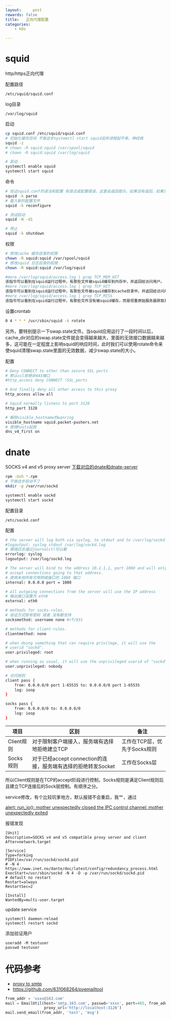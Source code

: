 ```yaml
---
layout:     post
rewards: false
title:   正向代理配置
categories:
    - k8s

---
```


# squid

http/https正向代理

配置路径

```
/etc/squid/squid.conf
```

log目录

```
/var/log/squid
```

启动

```sh
cp squid.conf /etc/squid/squid.conf
# 初始化缓存空间 不做这步systemctl start squid监听进程起不来，神经病
squid -z
# chown -R squid:squid /var/spool/squid
# chown -R squid:squid /var/log/squid

# 启动
systemctl enable squid
systemctl start squid
```

命令

```sh
# 验证squid.conf的语法和配置 有语法或配置错误，这里会返回提示。如果没有返回，如果没有返回则启动成功
squid -k parse
# 载入新的配置文件
squid -k reconfigure

# 测试启动
squid -N -d1

# 停止
squid -k shutdown
```

权限

```sh
# 修改cache 缓存目录的权限
chown -R squid:squid /var/spool/squid
# 修改squid 日志目录的权限
chown -R squid:squid /var/log/squid

#more /var/log/squid/access.log | grep TCP_MEM_HIT    
该指令可以看到在squid运行过程中，有那些文件被squid缓存到内存中，并返回给访问用户。    
#more /var/log/squid/access.log | grep TCP_HIT    
该指令可以看到在squid运行过程中，有那些文件被squid缓存到cache目录中，并返回给访问用户。    
#more /var/log/squid/access.log | grep TCP_MISS    
该指令可以看到在squid运行过程中，有那些文件没有被squid缓存，而是现重原始服务器获取并返回给访问用户。

```

设置crontab

```sh
0 4 * * * /usr/sbin/squid -k rotate
```

另外，要特别提示一下swap.state文件。当squid应用运行了一段时间以后，cache_dir对应的swap.state文件就会变得越来越大，里面的无效接口数据越来越多，这可能在一定程度上影响squid的响应时间，此时我们可以使用rotate命令来使squid清理swap.state里面的无效数据，减少swap.state的大小。



配置

```sh
# Deny CONNECT to other than secure SSL ports
# 默认ssl拒绝非443端口
#http_access deny CONNECT !SSL_ports

# And finally deny all other access to this proxy
http_access allow all

# Squid normally listens to port 3128
http_port 3128

# 解除visible_hostname的wanring
visible_hostname squid.packet-pushers.net
# 使得hosts起效
dns_v4_first on
```

# dnate

SOCKS v4 and v5 proxy server [下载对应的dnate和dnate-server](https://pkgs.org/search/?q=dante)

```sh
rpm -Uvh *.rpm
# 不做这步启动不了
mkdir -p /var/run/sockd

systemctl enable sockd
systemctl start sockd
```

配置目录

```
/etc/sockd.conf
```



配置

```sh
# the server will log both via syslog, to stdout and to /var/log/sockd.log
#logoutput: syslog stdout /var/log/sockd.log
# 报错日志通过journalctl可以看
errorlog: syslog
logoutput: /var/log/sockd.log

# The server will bind to the address 10.1.1.1, port 1080 and will only
# accept connections going to that address.
# 使用本地所有可用网络接口的 1080 端口
internal: 0.0.0.0 port = 1080

# all outgoing connections from the server will use the IP address
# 输出接口设置为 eth0
external: eth0

# methods for socks-rules.
# 验证方式账号密码 或者 没有都支持
socksmethod: username none #rfc931

# methods for client-rules.
clientmethod: none

# when doing something that can require privilege, it will use the
# userid "sockd".
user.privileged: root

# when running as usual, it will use the unprivileged userid of "sockd".
user.unprivileged: nobody

# 访问规则
client pass {
    from: 0.0.0.0/0 port 1-65535 to: 0.0.0.0/0 port 1-65535
    log: ioop
}

socks pass {
    from: 0.0.0.0/0 to: 0.0.0.0/0
    log: ioop
}
```

| 项目       | 区别                                                         | 备注                         |
| ---------- | ------------------------------------------------------------ | ---------------------------- |
| Client规则 | 对于限制客户端接入，服务端有选择地拒绝建立TCP                | 工作在TCP层，优先于Socks规则 |
| Socks规则  | 对于已经accept connection的连接，服务端有选择的拒绝转发Socket | 工作在Socks层                |

所以Client规则是在TCP的accept阶段进行控制，Socks规则是满足Client规则后且建立TCP连接后的Sock层控制。有顺序之分。



service修改，有个比较坑爹地方，默认报错不会重启，我艹，通过

[alert: run_io(): mother unexpectedly closed the IPC control channel: mother unexpectedly exited](https://www.inet.no/dante/doc/latest/config/redundancy_process.html)


报错发现



```shell
[Unit]
Description=SOCKS v4 and v5 compatible proxy server and client
After=network.target

[Service]
Type=forking
PIDFile=/var/run/sockd/sockd.pid
# -N 4 https://www.inet.no/dante/doc/latest/config/redundancy_process.html
ExecStart=/usr/sbin/sockd -N 4 -D -p /var/run/sockd/sockd.pid
# default no restart
Restart=always
RestartSec=2

[Install]
WantedBy=multi-user.target
```

update service

```
systemctl daemon-reload
systemctl restart sockd
```



添加验证用户

```shell
useradd -M testuser
passwd testuser
```







# 代码参考

- [proxy to smtp](https://www.lunaplus.net/posts/2021/06/proxy-for-smtp/)
- https://github.com/631068264/pyemailtool

```python
from_addr = 'xxxx@163.com'
mail = EmailUtil(host='smtp.163.com', passwd='xxxx', port=465, from_addr=from_addr,
                 proxy_url='http://localhost:3128')
mail.send_email(from_addr, 'test', 'msg')
```






